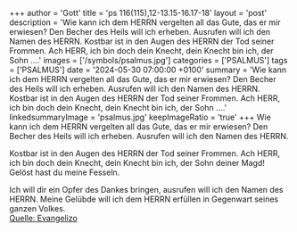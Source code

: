 +++
author = 'Gott'
title = 'ps 116(115),12-13.15-16.17-18'
layout = 'post'
description = 'Wie kann ich dem HERRN vergelten  all das Gute, das er mir erwiesen? Den Becher des Heils will ich erheben.  Ausrufen will ich den Namen des HERRN.  Kostbar ist in den Augen des HERRN  der Tod seiner Frommen. Ach HERR, ich bin doch dein Knecht,  dein Knecht bin ich, der Sohn ....'
images = ['/symbols/psalmus.jpg']
categories = ['PSALMUS']
tags = ['PSALMUS']
date = '2024-05-30 07:00:00 +0100'
summary = 'Wie kann ich dem HERRN vergelten  all das Gute, das er mir erwiesen? Den Becher des Heils will ich erheben.  Ausrufen will ich den Namen des HERRN.  Kostbar ist in den Augen des HERRN  der Tod seiner Frommen. Ach HERR, ich bin doch dein Knecht,  dein Knecht bin ich, der Sohn ....'
linkedsummaryImage = 'psalmus.jpg'
keepImageRatio = 'true'
+++
Wie kann ich dem HERRN vergelten 
all das Gute, das er mir erwiesen?
Den Becher des Heils will ich erheben. 
Ausrufen will ich den Namen des HERRN.

Kostbar ist in den Augen des HERRN 
der Tod seiner Frommen.
Ach HERR, ich bin doch dein Knecht, 
dein Knecht bin ich, der Sohn deiner Magd! 
Gelöst hast du meine Fesseln.<!--more-->

Ich will dir ein Opfer des Dankes bringen, 
ausrufen will ich den Namen des HERRN.
Meine Gelübde will ich dem HERRN erfüllen 
in Gegenwart seines ganzen Volkes.<br> [Quelle: Evangelizo](https://evangeliumtagfuertag.org/DE/gospel)